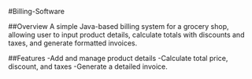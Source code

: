 #Billing-Software

##Overview
A simple Java-based billing system for a grocery shop, allowing user to input product details, calculate totals with discounts and taxes, and generate formatted invoices.

##Features
-Add and manage product details
-Calculate total price, discount, and taxes
-Generate a detailed invoice.
